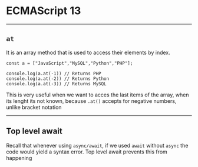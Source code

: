 # ECMAScript 13

---

## `at`
It is an array method that is used to access their elements by index.

```
const a = ["JavaScript","MySQL","Python","PHP"];

console.log(a.at(-1)) // Returns PHP
console.log(a.at(-2)) // Returns Python
console.log(a.at(-3)) // Returns MySQL
```

This is very useful when we want to acces the last items of the array, when its lenght its not known, because `.at()` accepts for negative numbers, unlike bracket notation

---

## Top level await
Recall that whenever using `async/await`, if we used `await` without `async` the code would yield a syntax error. Top level await prevents this from happening